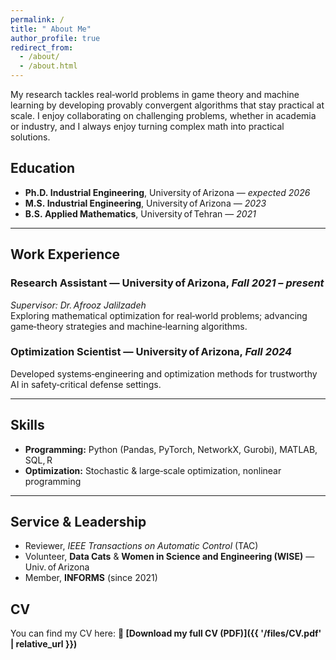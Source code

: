```yaml
---
permalink: /
title: " About Me"
author_profile: true
redirect_from: 
  - /about/
  - /about.html
---
```


My research tackles real‑world problems in game theory and machine learning by developing
provably convergent algorithms that stay practical at scale. I enjoy collaborating on challenging problems, whether in academia or industry,
and I always enjoy turning complex math into practical solutions.


## Education
- **Ph.D. Industrial Engineering**, University of Arizona — *expected 2026*  
- **M.S. Industrial Engineering**, University of Arizona — *2023*  
- **B.S. Applied Mathematics**, University of Tehran — *2021*

---

## Work Experience  
### Research Assistant — University of Arizona, *Fall 2021 – present*  
*Supervisor: Dr. Afrooz Jalilzadeh*  
Exploring mathematical optimization for real‑world problems; advancing game‑theory strategies and machine‑learning algorithms.

### Optimization Scientist — University of Arizona, *Fall 2024*   
Developed systems‑engineering and optimization methods for trustworthy AI in safety‑critical defense settings.

---

## Skills
- **Programming:** Python (Pandas, PyTorch, NetworkX, Gurobi), MATLAB, SQL, R  
- **Optimization:** Stochastic & large‑scale optimization, nonlinear programming

---

## Service & Leadership
- Reviewer, *IEEE Transactions on Automatic Control* (TAC)  
- Volunteer, **Data Cats** & **Women in Science and Engineering (WISE)** — Univ. of Arizona  
- Member, **INFORMS** (since 2021)

## CV
You can find my CV here: 
**📄 [Download my full CV (PDF)]({{ '/files/CV.pdf' | relative_url }})**
